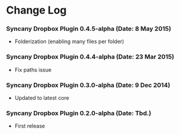 Change Log
==========
### Syncany Dropbox Plugin 0.4.5-alpha (Date: 8 May 2015)
- Folderization (enabling many files per folder)

### Syncany Dropbox Plugin 0.4.4-alpha (Date: 23 Mar 2015)
- Fix paths issue

### Syncany Dropbox Plugin 0.3.0-alpha (Date: 9 Dec 2014)
- Updated to latest core

### Syncany Dropbox Plugin 0.2.0-alpha (Date: Tbd.)
- First release

